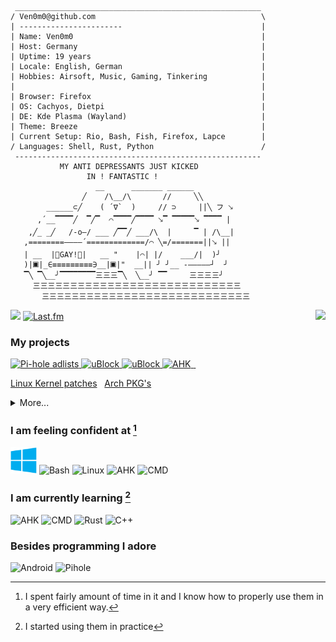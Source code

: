 


```
 _______________________________________________________
/ Ven0m0@github.com                                     \
| -----------------------                               |
| Name: Ven0m0                                          |
| Host: Germany                                         |
| Uptime: 19 years                                      |
| Locale: English, German                               |
| Hobbies: Airsoft, Music, Gaming, Tinkering            |
|                                                       |
| Browser: Firefox                                      |
| OS: Cachyos, Dietpi                                   |
| DE: Kde Plasma (Wayland)                              | 
| Theme: Breeze                                         |
| Current Setup: Rio, Bash, Fish, Firefox, Lapce        |
/ Languages: Shell, Rust, Python                        /
 -------------------------------------------------------
           MY ANTI DEPRESSANTS JUST KICKED
                 IN ! FANTASTIC !
                   __      _______ ______
                ╱    /\__/\       //     ╲╲
        ______⊂╱    ( ´∇`  )     // ⊃     ||╲ フ 🡖
      ,´__▔▔▔▔╱  ▔╱▔  ⌒▔▔▔▔╱▔▔▔▔ 🡖▔ ▔▔▔▔▔🡖 ▔▔▔▔ |
    ,╱_ _╱   /-o—/ ___ ╱▔▔╱ ___/\  |     ▔ | /\__|
   ,========————´=============/⌒ ╲=/=======||🡖 ||
   | __  |🌈GAY!🌈|   __ "    |⌒| |/    ___/|  )╯
   )|🞕|_∈≡≡≡≡≡≡≡≡≡∋__|🞕|"  __|| ╯ ╯__ -‒‒‒‒‒┘  ╯
   ▔╲ ▔╲__╯▔▔▔▔▔▔▔▔三三三▔╲  ╲__╯ ▔▔     三三三三╯
     三三三三三三三三三三三三三三三三三三三三三三三三三三三三
       三三三三三三三三三三三三三三三三三三三三三三三三三三三三
```
<img align="right" loading="lazy" src="https://github-readme-stats.vercel.app/api?username=Ven0m0&count_private=true&show_icons=true&theme=transparent&include_all_commits=true&hide_border=truedisable_animations=true&layout=compact">

![](https://komarev.com/ghpvc/?username=Ven0m0) [![Last.fm](https://img.shields.io/badge/last.fm-D51007?style=for-the-badge&logo=last.fm&logoColor=white)](https://www.last.fm/user/Ven0m0)

### My projects
<a href="https://github.com/Ven0m0/Pihole-Lists">
  <img src="/Images/Pihole.avif" alt="Pi-hole adlists" height="25" loading="lazy">
</a>
<a href="https://github.com/Ven0m0/Ven0m0-Adblock">
  <img src="/Images/uBlock-origin.avif" alt="uBlock" height="25" loading="lazy">
</a>
<a href="https://github.com/Ven0m0/Firewall">
  <img src="/Images/firewall.avif" alt="uBlock" height="25" loading="lazy">
</a>
<a href="https://github.com/Ven0m0/Scripts">
  <img src="/Images/autohotkey.avif" alt="AHK" height="25" loading="lazy">
</a>
<a href="https://github.com/Ven0m0/Linux-OS">
  <img src="/Images/Linux.avif" alt="" height="25" loading="lazy">
</a>
<a href="https://github.com/Ven0m0/">
  <img src="/Images/firefox.avif" alt="" height="25" loading="lazy">
</a>

[Linux Kernel patches](https://github.com/Ven0m0/Linux-Kernel-Patches) &nbsp; [Arch PKG's](https://github.com/Ven0m0/PKG)

<details>
  <summary>More...</summary>
    <div align="center">
      <img src="/metrics.classic.svg" alt="Metrics" width="100%" loading="lazy">
    </div>
</details>

### I am feeling confident at [^1]
<a style="text-decoration:none" href="https://www.microsoft.com/en-us/windows/get-windows-10">
<img loading="lazy" height="42" src="https://github.com/devicons/devicon/raw/master/icons/windows8/windows8-original.svg" alt="Windows10">
</a>
<a style="text-decoration:none" href="https://www.gnu.org/software/bash/">
    <img loading="lazy" height="42" src="https://upload.wikimedia.org/wikipedia/commons/4/4b/Bash_Logo_Colored.svg" alt="Bash">
</a>
<a style="text-decoration:none" href="https://www.linux.org/">
    <img loading="lazy" height="42" src="https://upload.wikimedia.org/wikipedia/commons/thumb/3/35/Tux.svg/506px-Tux.svg.png" alt="Linux">
</a>
<a style="text-decoration:none" href="http://www.Autohotkey.com/">
    <img loading="lazy" height="42" src="/Images//autohotkey.avif" alt="AHK">
</a>
<a style="text-decoration:none" href="https://docs.microsoft.com/en-us/documentation/">
    <img loading="lazy" height="42" src="https://upload.wikimedia.org/wikipedia/en/e/ef/Command_prompt_icon_%28windows%29.png" alt="CMD">
</a>

### I am currently learning [^2]
<a style="text-decoration:none" href="http://www.Autohotkey.com/">
 <img loading="lazy" height="42" src="/Images//autohotkey.avif" alt="AHK">
</a>
<a style="text-decoration:none" href="https://docs.microsoft.com/en-us/documentation">
 <img loading="lazy" height="42" src="https://upload.wikimedia.org/wikipedia/en/e/ef/Command_prompt_icon_%28windows%29.png" alt="CMD">
</a>
  <a style="text-decoration:none" href="https://www.rust-lang.org">
      <img loading="lazy" height="42" src="https://upload.wikimedia.org/wikipedia/commons/d/d5/Rust_programming_language_black_logo.svg" alt="Rust">
  <a style="text-decoration:none" href="https://en.wikipedia.org/wiki/C%2B%2B">
      <img loading="lazy" height="42" src="https://upload.wikimedia.org/wikipedia/commons/1/18/ISO_C%2B%2B_Logo.svg" alt="C++">
</a>

### Besides programming I adore
<a href="https://www.android.com/" style="text-decoration:none">
    <img loading="lazy" height="42" src="https://upload.wikimedia.org/wikipedia/commons/thumb/d/d7/Android_robot.svg/511px-Android_robot.svg.png" alt="Android">
</a>
<a href="https://pi-hole.net//" style="text-decoration:none">
    <img loading="lazy" height="42" src="/Images//Pihole.avif" alt="Pihole">
</a>

[^1]: I spent fairly amount of time in it and I know how to properly use them in a very efficient way.
[^2]: I started using them in practice



<!-- START gadpp -->
